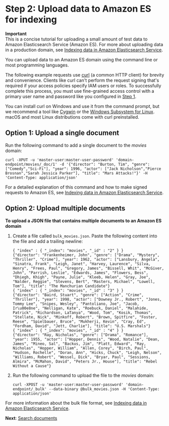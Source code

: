 # Step 2: Upload data to Amazon ES for indexing<a name="es-gsg-upload-data"></a>

**Important**  
This is a concise tutorial for uploading a small amount of test data to Amazon Elasticsearch Service \(Amazon ES\)\. For more about uploading data in a production domain, see [Indexing data in Amazon Elasticsearch Service](es-indexing.md)\.

You can upload data to an Amazon ES domain using the command line or most programming languages\.

The following example requests use [curl](https://curl.haxx.se/) \(a common HTTP client\) for brevity and convenience\. Clients like curl can't perform the request signing that's required if your access policies specify IAM users or roles\. To successfully complete this process, you must use fine\-grained access control with a primary user name and password like you configured in [Step 1](es-gsg-create-domain.md)\.

You can install curl on Windows and use it from the command prompt, but we recommend a tool like [Cygwin](https://www.cygwin.com/) or the [Windows Subsystem for Linux](https://docs.microsoft.com/en-us/windows/wsl/install-win10)\. macOS and most Linux distributions come with curl preinstalled\.

## Option 1: Upload a single document<a name="es-gsg-single-document"></a>

Run the following command to add a single document to the *movies* domain:

```
curl -XPUT -u 'master-user:master-user-password' 'domain-endpoint/movies/_doc/1' -d '{"director": "Burton, Tim", "genre": ["Comedy","Sci-Fi"], "year": 1996, "actor": ["Jack Nicholson","Pierce Brosnan","Sarah Jessica Parker"], "title": "Mars Attacks!"}' -H 'Content-Type: application/json'
```

For a detailed explanation of this command and how to make signed requests to Amazon ES, see [Indexing data in Amazon Elasticsearch Service](es-indexing.md)\.

## Option 2: Upload multiple documents<a name="es-gsg-multiple-document"></a>

**To upload a JSON file that contains multiple documents to an Amazon ES domain**

1. Create a file called `bulk_movies.json`\. Paste the following content into the file and add a trailing newline:

   ```
   { "index" : { "_index": "movies", "_id" : "2" } }
   {"director": "Frankenheimer, John", "genre": ["Drama", "Mystery", "Thriller", "Crime"], "year": 1962, "actor": ["Lansbury, Angela", "Sinatra, Frank", "Leigh, Janet", "Harvey, Laurence", "Silva, Henry", "Frees, Paul", "Gregory, James", "Bissell, Whit", "McGiver, John", "Parrish, Leslie", "Edwards, James", "Flowers, Bess", "Dhiegh, Khigh", "Payne, Julie", "Kleeb, Helen", "Gray, Joe", "Nalder, Reggie", "Stevens, Bert", "Masters, Michael", "Lowell, Tom"], "title": "The Manchurian Candidate"}
   { "index" : { "_index": "movies", "_id" : "3" } }
   {"director": "Baird, Stuart", "genre": ["Action", "Crime", "Thriller"], "year": 1998, "actor": ["Downey Jr., Robert", "Jones, Tommy Lee", "Snipes, Wesley", "Pantoliano, Joe", "Jacob, Ir\u00e8ne", "Nelligan, Kate", "Roebuck, Daniel", "Malahide, Patrick", "Richardson, LaTanya", "Wood, Tom", "Kosik, Thomas", "Stellate, Nick", "Minkoff, Robert", "Brown, Spitfire", "Foster, Reese", "Spielbauer, Bruce", "Mukherji, Kevin", "Cray, Ed", "Fordham, David", "Jett, Charlie"], "title": "U.S. Marshals"}
   { "index" : { "_index": "movies", "_id" : "4" } }
   {"director": "Ray, Nicholas", "genre": ["Drama", "Romance"], "year": 1955, "actor": ["Hopper, Dennis", "Wood, Natalie", "Dean, James", "Mineo, Sal", "Backus, Jim", "Platt, Edward", "Ray, Nicholas", "Hopper, William", "Allen, Corey", "Birch, Paul", "Hudson, Rochelle", "Doran, Ann", "Hicks, Chuck", "Leigh, Nelson", "Williams, Robert", "Wessel, Dick", "Bryar, Paul", "Sessions, Almira", "McMahon, David", "Peters Jr., House"], "title": "Rebel Without a Cause"}
   ```

1. Run the following command to upload the file to the *movies* domain:

   ```
   curl -XPOST -u 'master-user:master-user-password' 'domain-endpoint/_bulk' --data-binary @bulk_movies.json -H 'Content-Type: application/json'
   ```

For more information about the bulk file format, see [Indexing data in Amazon Elasticsearch Service](es-indexing.md)\.

**Next**: [Search documents](es-gsg-search.md)
